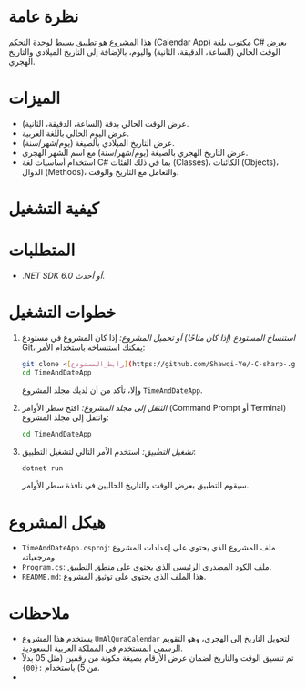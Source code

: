 # نظرة عامة
هذا المشروع هو تطبيق بسيط لوحدة التحكم (Calendar App) مكتوب بلغة C# يعرض الوقت الحالي (الساعة، الدقيقة، الثانية) واليوم، بالإضافة إلى التاريخ الميلادي والتاريخ الهجري.

# الميزات
- عرض الوقت الحالي بدقة (الساعة، الدقيقة، الثانية).
- عرض اليوم الحالي باللغة العربية.
- عرض التاريخ الميلادي بالصيغة (يوم/شهر/سنة).
- عرض التاريخ الهجري بالصيغة (يوم/شهر/سنة) مع اسم الشهر الهجري.
- استخدام أساسيات لغة C# بما في ذلك الفئات (Classes)، الكائنات (Objects)، الدوال (Methods)، والتعامل مع التاريخ والوقت.

# كيفية التشغيل

# المتطلبات
- .*NET SDK 6.0 أو أحدث*.

# خطوات التشغيل
1. *استنساخ المستودع (إذا كان متاحًا) أو تحميل المشروع:*
   إذا كان المشروع في مستودع Git، يمكنك استنساخه باستخدام الأمر:
   ```bash
   git clone <[رابط_المستودع](https://github.com/Shawqi-Ye/-C-sharp-.git)>
   cd TimeAndDateApp
   ```
   وإلا، تأكد من أن لديك مجلد المشروع `TimeAndDateApp`.

2. *التنقل إلى مجلد المشروع:*
   افتح سطر الأوامر (Command Prompt أو Terminal) وانتقل إلى مجلد المشروع:
   ```bash
   cd TimeAndDateApp
   ```

3. *تشغيل التطبيق:*
   استخدم الأمر التالي لتشغيل التطبيق:
   ```bash
   dotnet run
   ```

   سيقوم التطبيق بعرض الوقت والتاريخ الحاليين في نافذة سطر الأوامر.
# هيكل المشروع

- `TimeAndDateApp.csproj`: ملف المشروع الذي يحتوي على إعدادات المشروع ومرجعياته.
- `Program.cs`: ملف الكود المصدري الرئيسي الذي يحتوي على منطق التطبيق.
- `README.md`: هذا الملف الذي يحتوي على توثيق المشروع.


# ملاحظات
- يستخدم هذا المشروع `UmAlQuraCalendar` لتحويل التاريخ إلى الهجري، وهو التقويم الرسمي المستخدم في المملكة العربية السعودية.
- تم تنسيق الوقت والتاريخ لضمان عرض الأرقام بصيغة مكونة من رقمين (مثل 05 بدلاً من 5) باستخدام `:{00}`.
- 
